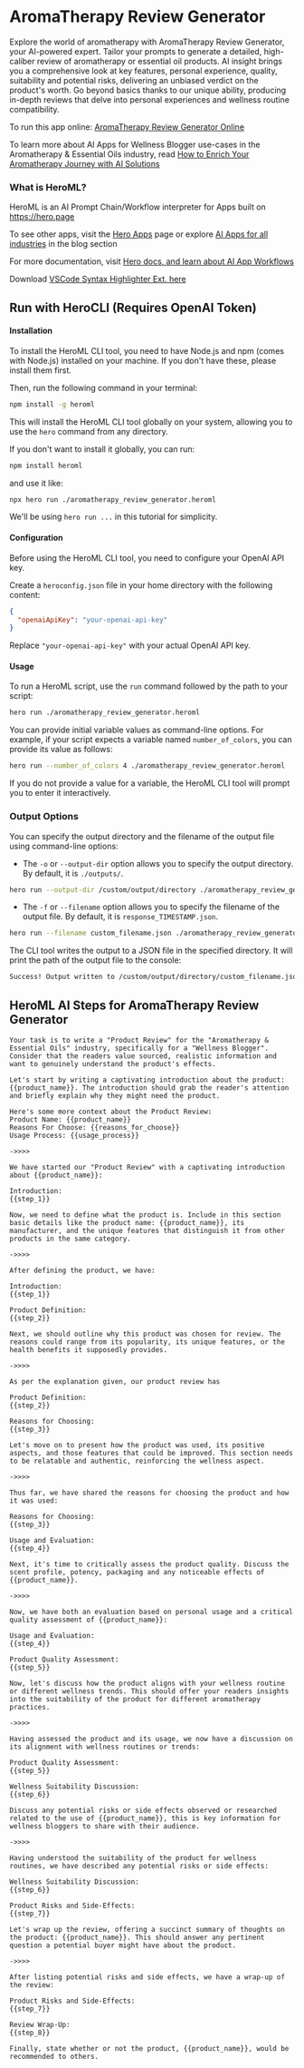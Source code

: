 # AromaTherapy Review Generator

Explore the world of aromatherapy with AromaTherapy Review Generator, your AI-powered expert. Tailor your prompts to generate a detailed, high-caliber review of aromatherapy or essential oil products. AI insight brings you a comprehensive look at key features, personal experience, quality, suitability and potential risks, delivering an unbiased verdict on the product's worth. Go beyond basics thanks to our unique ability, producing in-depth reviews that delve into personal experiences and wellness routine compatibility.

To run this app online: [AromaTherapy Review Generator Online](https://hero.page/app/aromatherapy-review-generator-ai-powered-aromatherapy-review-expert/4RZZQHw4YXNrGhYmDcdh)

To learn more about AI Apps for Wellness Blogger use-cases in the Aromatherapy & Essential Oils industry, read [How to Enrich Your Aromatherapy Journey with AI Solutions](https://hero.page/blog/ai/aromatherapy-and-essential-oils/how-to-enrich-your-aromatherapy-journey-with-ai-solutions/170730)

### What is HeroML?
HeroML is an AI Prompt Chain/Workflow interpreter for Apps built on https://hero.page 

To see other apps, visit the [Hero Apps](https://hero.page/apps) page or explore [AI Apps for all industries](https://hero.page/blog) in the blog section

For more documentation, visit [Hero docs, and learn about AI App Workflows](https://hero.page/tutorials/introduction-to-heroml)

Download [VSCode Syntax Highlighter Ext. here](https://marketplace.visualstudio.com/items?itemName=hero-page.heroml)

## Run with HeroCLI (Requires OpenAI Token)

#### Installation

To install the HeroML CLI tool, you need to have Node.js and npm (comes with Node.js) installed on your machine. If you don't have these, please install them first. 

Then, run the following command in your terminal:

```bash
npm install -g heroml
```

This will install the HeroML CLI tool globally on your system, allowing you to use the `hero` command from any directory.

If you don't want to install it globally, you can run:

```bash
npm install heroml
```

and use it like:

```bash
npx hero run ./aromatherapy_review_generator.heroml
```

We'll be using `hero run ...` in this tutorial for simplicity.

#### Configuration

Before using the HeroML CLI tool, you need to configure your OpenAI API key. 

Create a `heroconfig.json` file in your home directory with the following content:

```json
{
  "openaiApiKey": "your-openai-api-key"
}
```

Replace `"your-openai-api-key"` with your actual OpenAI API key.

#### Usage

To run a HeroML script, use the `run` command followed by the path to your script:

```bash
hero run ./aromatherapy_review_generator.heroml
```

You can provide initial variable values as command-line options. For example, if your script expects a variable named `number_of_colors`, you can provide its value as follows:

```bash
hero run --number_of_colors 4 ./aromatherapy_review_generator.heroml
```

If you do not provide a value for a variable, the HeroML CLI tool will prompt you to enter it interactively.

### Output Options

You can specify the output directory and the filename of the output file using command-line options:

- The `-o` or `--output-dir` option allows you to specify the output directory. By default, it is `./outputs/`.

```bash
hero run --output-dir /custom/output/directory ./aromatherapy_review_generator.heroml
```

- The `-f` or `--filename` option allows you to specify the filename of the output file. By default, it is `response_TIMESTAMP.json`.

```bash
hero run --filename custom_filename.json ./aromatherapy_review_generator.heroml
```

The CLI tool writes the output to a JSON file in the specified directory. It will print the path of the output file to the console:

```bash
Success! Output written to /custom/output/directory/custom_filename.json
```


## HeroML AI Steps for AromaTherapy Review Generator
```
Your task is to write a "Product Review" for the "Aromatherapy & Essential Oils" industry, specifically for a "Wellness Blogger". Consider that the readers value sourced, realistic information and want to genuinely understand the product's effects. 

Let's start by writing a captivating introduction about the product: {{product_name}}. The introduction should grab the reader's attention and briefly explain why they might need the product.

Here's some more context about the Product Review:
Product Name: {{product_name}}
Reasons For Choose: {{reasons_for_choose}}
Usage Process: {{usage_process}}

->>>>

We have started our "Product Review" with a captivating introduction about {{product_name}}:

Introduction:
{{step_1}}

Now, we need to define what the product is. Include in this section basic details like the product name: {{product_name}}, its manufacturer, and the unique features that distinguish it from other products in the same category.

->>>>

After defining the product, we have:

Introduction:
{{step_1}}

Product Definition:
{{step_2}}

Next, we should outline why this product was chosen for review. The reasons could range from its popularity, its unique features, or the health benefits it supposedly provides.

->>>>

As per the explanation given, our product review has

Product Definition:
{{step_2}}

Reasons for Choosing:
{{step_3}}

Let's move on to present how the product was used, its positive aspects, and those features that could be improved. This section needs to be relatable and authentic, reinforcing the wellness aspect.

->>>>

Thus far, we have shared the reasons for choosing the product and how it was used:
    
Reasons for Choosing:
{{step_3}}

Usage and Evaluation:
{{step_4}}

Next, it's time to critically assess the product quality. Discuss the scent profile, potency, packaging and any noticeable effects of {{product_name}}.

->>>>

Now, we have both an evaluation based on personal usage and a critical quality assessment of {{product_name}}:

Usage and Evaluation:
{{step_4}}

Product Quality Assessment:
{{step_5}}

Now, let's discuss how the product aligns with your wellness routine or different wellness trends. This should offer your readers insights into the suitability of the product for different aromatherapy practices.

->>>>

Having assessed the product and its usage, we now have a discussion on its alignment with wellness routines or trends:

Product Quality Assessment:
{{step_5}}

Wellness Suitability Discussion:
{{step_6}}

Discuss any potential risks or side effects observed or researched related to the use of {{product_name}}, this is key information for wellness bloggers to share with their audience.

->>>>

Having understood the suitability of the product for wellness routines, we have described any potential risks or side effects:

Wellness Suitability Discussion:
{{step_6}}

Product Risks and Side-Effects:
{{step_7}}

Let's wrap up the review, offering a succinct summary of thoughts on the product: {{product_name}}. This should answer any pertinent question a potential buyer might have about the product.

->>>>

After listing potential risks and side effects, we have a wrap-up of the review:

Product Risks and Side-Effects:
{{step_7}}

Review Wrap-Up:
{{step_8}}

Finally, state whether or not the product, {{product_name}}, would be recommended to others. 


```

